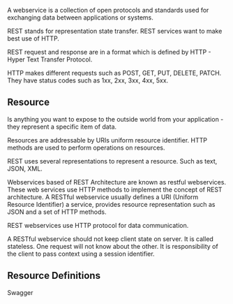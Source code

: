 A webservice is a collection of open protocols and standards used for exchanging data between applications or systems.

REST stands for representation state transfer. REST services want to make best use of HTTP.

REST  request and response are in a format which is defined by HTTP - Hyper Text Transfer Protocol. 

HTTP makes different requests such as POST, GET, PUT, DELETE, PATCH. They have status codes such as 1xx, 2xx, 3xx, 4xx, 5xx.

## Resource
Is anything you want to expose to the outside world from your application - they represent a specific item of data.  

Resources are addressable by URIs uniform resource identifier.
HTTP methods are used to perform operations on resources.

REST uses several representations to represent a resource. Such as text, JSON, XML.

Webservices based of REST Architecture are known as restful webservices. These web services use HTTP methods to implement the concept of REST architecture. A RESTful webservice usually defines a URI (Uniform Resource Identifier) a service, provides resource representation such as JSON and a set of HTTP methods.

REST webservices use HTTP protocol for data communication.

A RESTful webservice should not keep client state on server. It is called stateless. One request will not know about the other. It is responsibility of the client to pass context using a session identifier.

## Resource Definitions
Swagger